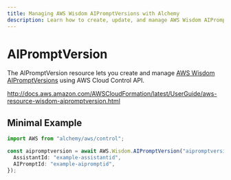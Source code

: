 ```yaml
---
title: Managing AWS Wisdom AIPromptVersions with Alchemy
description: Learn how to create, update, and manage AWS Wisdom AIPromptVersions using Alchemy Cloud Control.
---
```


# AIPromptVersion

The AIPromptVersion resource lets you create and manage [AWS Wisdom AIPromptVersions](https://docs.aws.amazon.com/wisdom/latest/userguide/) using AWS Cloud Control API.

http://docs.aws.amazon.com/AWSCloudFormation/latest/UserGuide/aws-resource-wisdom-aipromptversion.html

## Minimal Example

```ts
import AWS from "alchemy/aws/control";

const aipromptversion = await AWS.Wisdom.AIPromptVersion("aipromptversion-example", {
  AssistantId: "example-assistantid",
  AIPromptId: "example-aipromptid",
});
```

